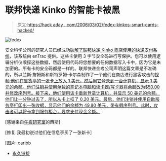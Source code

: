 # 联邦快递 Kinko 的智能卡被黑

> 原文:[https://hack aday . com/2006/03/02/fedex-kinkos-smart-cards-hacked/](https://hackaday.com/2006/03/02/fedex-kinkos-smart-cards-hacked/)

![fedex](../Images/c400f9028976d5c08c10eca05d24f3c0.png "fedex")

安全科学公司的研究人员已经成功[破解了联邦快递 Kinko 商店使用的快递支付系统](http://www.mal-aware.org/2006/02/28/fedex-kinkos-smart-cards-hacked/)，该系统由 enTrac 提供。这些卡使用 3 字节安全码进行写保护。您可以使用逻辑分析仪嗅探这些数据，然后使用代码将您想要的任何数据写入卡中，因为它是未加密的。所有卡的安全码都是一样的。联邦快递金考公司声明这篇文章是不准确的，所以兰斯·詹姆斯和斯特罗姆·卡尔森制作了一个他们在商店进行黑客攻击的[视频:他们在售货亭的一张卡上放入 1 美元，然后用它登录到一台计算机，显示 1 美元的余额。他们注销并使用单独的笔记本电脑和读卡器/写卡器将余额改为$50.00 并修改序列号。接下来，他们使用该卡重新登录计算机，并显示 50 美元的余额。他们让一分钟过去了，所以从卡上扣了 0.20 美元。最后，他们注销并使用自助服务亭打印出一张收据，显示他们的余额为 49.80 美元，带有假序列号。此时，攻击者可以将卡拿到服务柜台，要求支付现金余额。](http://www.securescience.net/exploits/ssc_expresspay_vuln.wmv)

[感谢来自[午夜研究室](http://midnightresearch.com/)的西斯]

[修复:我最初说过他们在信息亭买了一张新卡]

[图片: [caribb](http://flickr.com/photos/caribb/2498637518/)

*   [永久链接](http://www.mal-aware.org/2006/02/28/fedex-kinkos-smart-cards-hacked/)